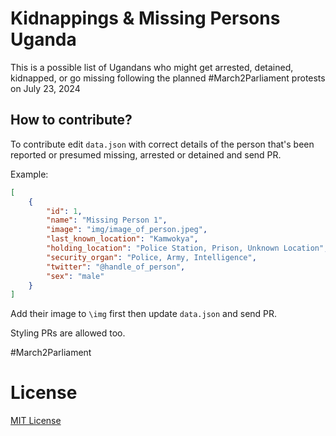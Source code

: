 # Kidnappings & Missing Persons Uganda

This is a possible list of Ugandans who might get arrested, detained, kidnapped, or go missing following the planned #March2Parliament protests on July 23, 2024

## How to contribute? 

To contribute edit `data.json` with correct details of the person that's been reported or presumed missing, arrested or detained and send PR.

Example:

```json
[
    {
        "id": 1,
        "name": "Missing Person 1",
        "image": "img/image_of_person.jpeg",
        "last_known_location": "Kamwokya",
        "holding_location": "Police Station, Prison, Unknown Location",
        "security_organ": "Police, Army, Intelligence",
        "twitter": "@handle_of_person",
        "sex": "male"
    }
]
```

Add their image to `\img` first then update `data.json` and send PR.

Styling PRs are allowed too.

#March2Parliament

# License
[MIT License](https://github.com/wkambale/missingpersons/blob/main/LICENSE)
